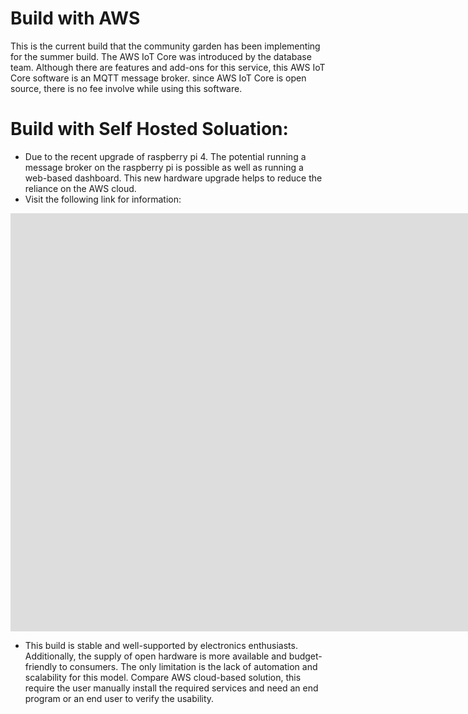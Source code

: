 # Build with AWS 
This is the current build that the community garden has been implementing for the summer build. The AWS IoT Core was introduced by the database team. Although there are features and add-ons for this service, this AWS IoT Core software is an MQTT message broker. since AWS IoT Core is open source, there is no fee involve while using this software.

# Build with Self Hosted Soluation:
- Due to the recent upgrade of raspberry pi 4. The potential running a message broker on the raspberry pi is possible as well as running a web-based dashboard. This new hardware upgrade helps to reduce the reliance on the AWS cloud.
- Visit the following link for information:

<iframe width="1756" height="669" src="https://www.youtube.com/embed/_DO2wHI6JWQ" title="Raspberry Pi IoT Server Tutorial: InfluxDB, MQTT, Grafana, Node-RED &amp; Docker" frameborder="0" allow="accelerometer; autoplay; clipboard-write; encrypted-media; gyroscope; picture-in-picture; web-share" allowfullscreen></iframe>

- This build is stable and well-supported by electronics enthusiasts. Additionally, the supply of open hardware is more available and budget-friendly to consumers. The only limitation is the lack of automation and scalability for this model. Compare AWS cloud-based solution, this require the user manually install the required services and need an end program or an end user to verify the usability.

